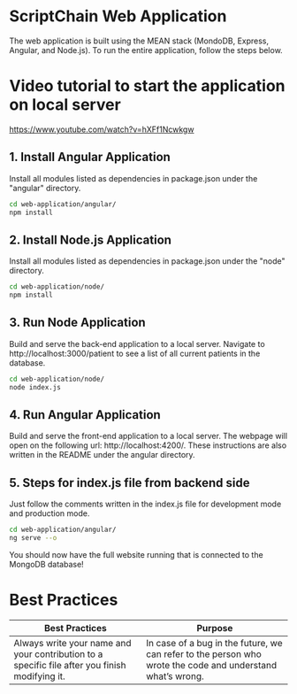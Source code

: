 # ScriptChain Web Application

The web application is built using the MEAN stack (MondoDB, Express, Angular, and Node.js). 
To run the entire application, follow the steps below.

# Video tutorial to start the application on local server
https://www.youtube.com/watch?v=hXFf1Ncwkgw

## 1. Install Angular Application 

Install all modules listed as dependencies in package.json under the "angular" directory.

```bash
cd web-application/angular/
npm install
```

## 2. Install Node.js Application

Install all modules listed as dependencies in package.json under the "node" directory.

```bash
cd web-application/node/
npm install
```

## 3. Run Node Application

Build and serve the back-end application to a local server.
Navigate to http://localhost:3000/patient to see a list of all current patients in the database.

```bash
cd web-application/node/
node index.js
```

## 4. Run Angular Application

Build and serve the front-end application to a local server.
The webpage will open on the following url:  http://localhost:4200/.
These instructions are also written in the README under the angular directory.


## 5. Steps for index.js file from backend side
Just follow the comments written in the index.js file for development mode and production mode. 

```bash
cd web-application/angular/
ng serve --o
```

You should now have the full website running that is connected to the MongoDB database!

# Best Practices

Best Practices | Purpose
-------------- | -------
Always write your name and your contribution to a specific file after you finish modifying it. | In case of a bug in the future, we can refer to the person who wrote the code and understand what’s wrong.
